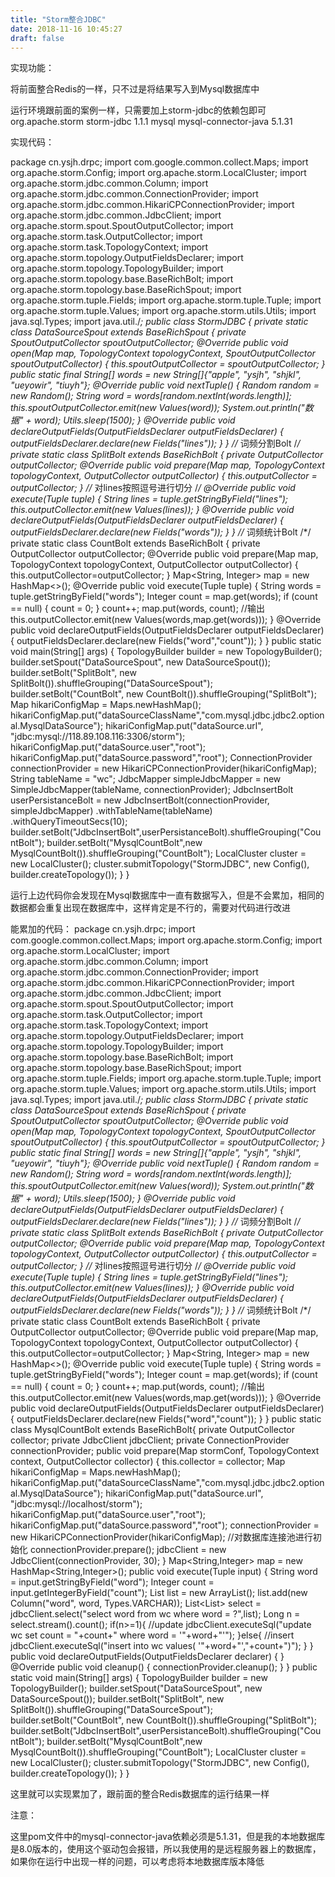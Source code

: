```yaml
---
title: "Storm整合JDBC"
date: 2018-11-16 10:45:27
draft: false
---
```

实现功能：

将前面整合Redis的一样，只不过是将结果写入到Mysql数据库中

运行环境跟前面的案例一样，只需要加上storm-jdbc的依赖包即可
<dependency> <groupId>org.apache.storm</groupId> <artifactId>storm-jdbc</artifactId> <version>1.1.1</version> </dependency> <dependency> <groupId>mysql</groupId> <artifactId>mysql-connector-java</artifactId> <version>5.1.31</version>

实现代码：

package cn.ysjh.drpc; import com.google.common.collect.Maps; import org.apache.storm.Config; import org.apache.storm.LocalCluster; import org.apache.storm.jdbc.common.Column; import org.apache.storm.jdbc.common.ConnectionProvider; import org.apache.storm.jdbc.common.HikariCPConnectionProvider; import org.apache.storm.jdbc.common.JdbcClient; import org.apache.storm.spout.SpoutOutputCollector; import org.apache.storm.task.OutputCollector; import org.apache.storm.task.TopologyContext; import org.apache.storm.topology.OutputFieldsDeclarer; import org.apache.storm.topology.TopologyBuilder; import org.apache.storm.topology.base.BaseRichBolt; import org.apache.storm.topology.base.BaseRichSpout; import org.apache.storm.tuple.Fields; import org.apache.storm.tuple.Tuple; import org.apache.storm.tuple.Values; import org.apache.storm.utils.Utils; import java.sql.Types; import java.util./*; public class StormJDBC { private static class DataSourceSpout extends BaseRichSpout { private SpoutOutputCollector spoutOutputCollector; @Override public void open(Map map, TopologyContext topologyContext, SpoutOutputCollector spoutOutputCollector) { this.spoutOutputCollector = spoutOutputCollector; } public static final String[] words = new String[]{"apple", "ysjh", "shjkl", "ueyowir", "tiuyh"}; @Override public void nextTuple() { Random random = new Random(); String word = words[random.nextInt(words.length)]; this.spoutOutputCollector.emit(new Values(word)); System.out.println("数据" + word); Utils.sleep(1500); } @Override public void declareOutputFields(OutputFieldsDeclarer outputFieldsDeclarer) { outputFieldsDeclarer.declare(new Fields("lines")); } } //* 词频分割Bolt /*/ private static class SplitBolt extends BaseRichBolt { private OutputCollector outputCollector; @Override public void prepare(Map map, TopologyContext topologyContext, OutputCollector outputCollector) { this.outputCollector = outputCollector; } //* 对lines按照逗号进行切分 /*/ @Override public void execute(Tuple tuple) { String lines = tuple.getStringByField("lines"); this.outputCollector.emit(new Values(lines)); } @Override public void declareOutputFields(OutputFieldsDeclarer outputFieldsDeclarer) { outputFieldsDeclarer.declare(new Fields("words")); } } //* 词频统计Bolt /*/ private static class CountBolt extends BaseRichBolt { private OutputCollector outputCollector; @Override public void prepare(Map map, TopologyContext topologyContext, OutputCollector outputCollector) { this.outputCollector=outputCollector; } Map<String, Integer> map = new HashMap<>(); @Override public void execute(Tuple tuple) { String words = tuple.getStringByField("words"); Integer count = map.get(words); if (count == null) { count = 0; } count++; map.put(words, count); //输出 this.outputCollector.emit(new Values(words,map.get(words))); } @Override public void declareOutputFields(OutputFieldsDeclarer outputFieldsDeclarer) { outputFieldsDeclarer.declare(new Fields("word","count")); } } public static void main(String[] args) { TopologyBuilder builder = new TopologyBuilder(); builder.setSpout("DataSourceSpout", new DataSourceSpout()); builder.setBolt("SplitBolt", new SplitBolt()).shuffleGrouping("DataSourceSpout"); builder.setBolt("CountBolt", new CountBolt()).shuffleGrouping("SplitBolt"); Map hikariConfigMap = Maps.newHashMap(); hikariConfigMap.put("dataSourceClassName","com.mysql.jdbc.jdbc2.optional.MysqlDataSource"); hikariConfigMap.put("dataSource.url", "jdbc:mysql://118.89.108.116:3306/storm"); hikariConfigMap.put("dataSource.user","root"); hikariConfigMap.put("dataSource.password","root"); ConnectionProvider connectionProvider = new HikariCPConnectionProvider(hikariConfigMap); String tableName = "wc"; JdbcMapper simpleJdbcMapper = new SimpleJdbcMapper(tableName, connectionProvider); JdbcInsertBolt userPersistanceBolt = new JdbcInsertBolt(connectionProvider, simpleJdbcMapper) .withTableName(tableName) .withQueryTimeoutSecs(10); builder.setBolt("JdbcInsertBolt",userPersistanceBolt).shuffleGrouping("CountBolt"); builder.setBolt("MysqlCountBolt",new MysqlCountBolt()).shuffleGrouping("CountBolt"); LocalCluster cluster = new LocalCluster(); cluster.submitTopology("StormJDBC", new Config(), builder.createTopology()); } }

运行上边代码你会发现在Mysql数据库中一直有数据写入，但是不会累加，相同的数据都会重复出现在数据库中，这样肯定是不行的，需要对代码进行改进

能累加的代码：
package cn.ysjh.drpc; import com.google.common.collect.Maps; import org.apache.storm.Config; import org.apache.storm.LocalCluster; import org.apache.storm.jdbc.common.Column; import org.apache.storm.jdbc.common.ConnectionProvider; import org.apache.storm.jdbc.common.HikariCPConnectionProvider; import org.apache.storm.jdbc.common.JdbcClient; import org.apache.storm.spout.SpoutOutputCollector; import org.apache.storm.task.OutputCollector; import org.apache.storm.task.TopologyContext; import org.apache.storm.topology.OutputFieldsDeclarer; import org.apache.storm.topology.TopologyBuilder; import org.apache.storm.topology.base.BaseRichBolt; import org.apache.storm.topology.base.BaseRichSpout; import org.apache.storm.tuple.Fields; import org.apache.storm.tuple.Tuple; import org.apache.storm.tuple.Values; import org.apache.storm.utils.Utils; import java.sql.Types; import java.util./*; public class StormJDBC { private static class DataSourceSpout extends BaseRichSpout { private SpoutOutputCollector spoutOutputCollector; @Override public void open(Map map, TopologyContext topologyContext, SpoutOutputCollector spoutOutputCollector) { this.spoutOutputCollector = spoutOutputCollector; } public static final String[] words = new String[]{"apple", "ysjh", "shjkl", "ueyowir", "tiuyh"}; @Override public void nextTuple() { Random random = new Random(); String word = words[random.nextInt(words.length)]; this.spoutOutputCollector.emit(new Values(word)); System.out.println("数据" + word); Utils.sleep(1500); } @Override public void declareOutputFields(OutputFieldsDeclarer outputFieldsDeclarer) { outputFieldsDeclarer.declare(new Fields("lines")); } } //* 词频分割Bolt /*/ private static class SplitBolt extends BaseRichBolt { private OutputCollector outputCollector; @Override public void prepare(Map map, TopologyContext topologyContext, OutputCollector outputCollector) { this.outputCollector = outputCollector; } //* 对lines按照逗号进行切分 /*/ @Override public void execute(Tuple tuple) { String lines = tuple.getStringByField("lines"); this.outputCollector.emit(new Values(lines)); } @Override public void declareOutputFields(OutputFieldsDeclarer outputFieldsDeclarer) { outputFieldsDeclarer.declare(new Fields("words")); } } //* 词频统计Bolt /*/ private static class CountBolt extends BaseRichBolt { private OutputCollector outputCollector; @Override public void prepare(Map map, TopologyContext topologyContext, OutputCollector outputCollector) { this.outputCollector=outputCollector; } Map<String, Integer> map = new HashMap<>(); @Override public void execute(Tuple tuple) { String words = tuple.getStringByField("words"); Integer count = map.get(words); if (count == null) { count = 0; } count++; map.put(words, count); //输出 this.outputCollector.emit(new Values(words,map.get(words))); } @Override public void declareOutputFields(OutputFieldsDeclarer outputFieldsDeclarer) { outputFieldsDeclarer.declare(new Fields("word","count")); } } public static class MysqlCountBolt extends BaseRichBolt{ private OutputCollector collector; private JdbcClient jdbcClient; private ConnectionProvider connectionProvider; public void prepare(Map stormConf, TopologyContext context, OutputCollector collector) { this.collector = collector; Map hikariConfigMap = Maps.newHashMap(); hikariConfigMap.put("dataSourceClassName","com.mysql.jdbc.jdbc2.optional.MysqlDataSource"); hikariConfigMap.put("dataSource.url", "jdbc:mysql://localhost/storm"); hikariConfigMap.put("dataSource.user","root"); hikariConfigMap.put("dataSource.password","root"); connectionProvider = new HikariCPConnectionProvider(hikariConfigMap); //对数据库连接池进行初始化 connectionProvider.prepare(); jdbcClient = new JdbcClient(connectionProvider, 30); } Map<String,Integer> map = new HashMap<String,Integer>(); public void execute(Tuple input) { String word = input.getStringByField("word"); Integer count = input.getIntegerByField("count"); List<Column> list = new ArrayList(); list.add(new Column("word", word, Types.VARCHAR)); List<List<Column>> select = jdbcClient.select("select word from wc where word = ?",list); Long n = select.stream().count(); if(n>=1){ //update jdbcClient.executeSql("update wc set count = "+count+" where word = '"+word+"'"); }else{ //insert jdbcClient.executeSql("insert into wc values( '"+word+"',"+count+")"); } } public void declareOutputFields(OutputFieldsDeclarer declarer) { } @Override public void cleanup() { connectionProvider.cleanup(); } } public static void main(String[] args) { TopologyBuilder builder = new TopologyBuilder(); builder.setSpout("DataSourceSpout", new DataSourceSpout()); builder.setBolt("SplitBolt", new SplitBolt()).shuffleGrouping("DataSourceSpout"); builder.setBolt("CountBolt", new CountBolt()).shuffleGrouping("SplitBolt"); builder.setBolt("JdbcInsertBolt",userPersistanceBolt).shuffleGrouping("CountBolt"); builder.setBolt("MysqlCountBolt",new MysqlCountBolt()).shuffleGrouping("CountBolt"); LocalCluster cluster = new LocalCluster(); cluster.submitTopology("StormJDBC", new Config(), builder.createTopology()); } }

这里就可以实现累加了，跟前面的整合Redis数据库的运行结果一样

注意：

这里pom文件中的mysql-connector-java依赖必须是5.1.31，但是我的本地数据库是8.0版本的，使用这个驱动包会报错，所以我使用的是远程服务器上的数据库，如果你在运行中出现一样的问题，可以考虑将本地数据库版本降低